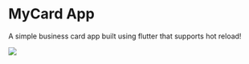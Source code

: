 # MyCard App
A simple business card app built using flutter that supports hot reload!


<img src="https://i.postimg.cc/kXgK3vbd/Screenshot-1624631253.png">
